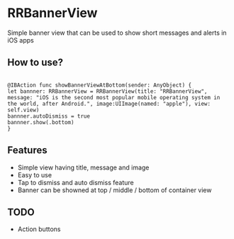 # RRBannerView
Simple banner view that can be used to show short messages and alerts in iOS apps

## How to use?

```objc

@IBAction func showBannerViewAtBottom(sender: AnyObject) {
let bannner: RRBannerView = RRBannerView(title: "RRBannerView", message: "iOS is the second most popular mobile operating system in the world, after Android.", image:UIImage(named: "apple"), view: self.view)
bannner.autoDismiss = true
bannner.show(.bottom)
}

```


## Features
* Simple view having title, message and image
* Easy to use
* Tap to dismiss and auto dismiss feature
* Banner can be showned at top / middle / bottom of container view

## TODO
* Action buttons